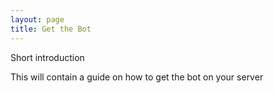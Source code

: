 ```yaml
---
layout: page
title: Get the Bot
---
```


<p class="message">
 Short introduction
</p>

This will contain a guide on how to get the bot on your server